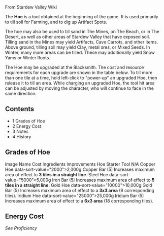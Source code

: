 From Stardew Valley Wiki

The **Hoe** is a tool obtained at the beginning of the game. It is used primarily to till soil for Farming, and to dig up Artifact Spots.

The hoe may also be used to till sand in The Mines, on The Beach, or in The Desert, as well as other areas of Stardew Valley that have exposed soil. Tilling sand in the Mines may yield Artifacts, Cave Carrots, and other items. Above ground, tilling soil may yield Clay, metal ores, or Mixed Seeds. In Winter, many more areas can be tilled. These may additionally yield Snow Yams or Winter Roots.

The Hoe may be upgraded at the Blacksmith. The cost and resource requirements for each upgrade are shown in the table below. To till more than one tile at a time, hold left-click to "power-up" an upgraded Hoe, then release it to till an area. While charging an upgraded Hoe, the tool hit area can be adjusted by moving the character, who will continue to face in the same direction.

## Contents

- 1 Grades of Hoe
- 2 Energy Cost
- 3 Notes
- 4 History

## Grades of Hoe

Image Name Cost Ingredients Improvements Hoe Starter Tool N/A Copper Hoe data-sort-value="2000"&gt;2,000g Copper Bar (5) Increases maximum area of effect to **3 tiles in a straight line**. Steel Hoe data-sort-value="5000"&gt;5,000g Iron Bar (5) Increases maximum area of effect to **5 tiles in a straight line**. Gold Hoe data-sort-value="10000"&gt;10,000g Gold Bar (5) Increases maximum area of effect to a **3x3 area** (9 corresponding tiles). Iridium Hoe data-sort-value="25000"&gt;25,000g Iridium Bar (5) Increases maximum area of effect to a **6x3 area** (18 corresponding tiles).

## Energy Cost

*See Proficiency*